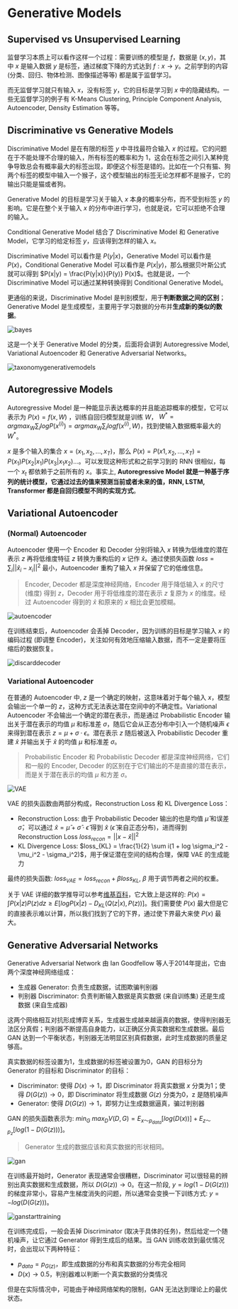# Generative Models

## Supervised vs Unsupervised Learning

监督学习本质上可以看作这样一个过程：需要训练的模型是 $f$，数据是 $(x, y)$，其中 $x$ 是输入数据 $y$ 是标签，通过梯度下降的方式达到 $f: x \rightarrow y$。之前学到的内容 (分类、回归、物体检测、图像描述等等) 都是属于监督学习。

而无监督学习就只有输入 $x$，没有标签 $y$，它的目标是学习到 $x$ 中的隐藏结构。一些无监督学习的例子有 K-Means Clustering, Principle Component Analysis, Autoencoder, Density Estimation 等等。

## Discriminative vs Generative Models

Discriminative Model 是在有限的标签 $y$ 中寻找最符合输入 $x$ 的过程。它的问题在于不能处理不合理的输入，所有标签的概率和为 1，这会在标签之间引入某种竞争导致总会有概率最大的标签出现，即便这个标签是错的。比如在一个只有猫、狗两个标签的模型中输入一个猴子，这个模型输出的标签无论怎样都不是猴子，它的输出只能是猫或者狗。

Generative Model 的目标是学习关于输入 $x$ 本身的概率分布，而不受到标签 $y$ 的影响。它是在整个关于输入 $x$ 的分布中进行学习，也就是说，它可以拒绝不合理的输入。

Conditional Generative Model 结合了 Discriminative Model 和 Generative Model，它学习的给定标签 $y$，应该得到怎样的输入 $x$。

Discriminative Model 可以看作是 $P(y|x)$，Generative Model 可以看作是 $P(x)$，Conditional Generative Model 可以看作是 $P(x|y)$，那么根据贝叶斯公式就可以得到 $P(x|y) = \frac{P(y|x)}{P(y)} P(x)$。也就是说，一个 Discriminative Model 可以通过某种转换得到 Conditional Generative Model。

更通俗的来说，Discriminative Model 是判别模型，用于**判断数据之间的区别**；Generative Model 是生成模型，主要用于学习数据的分布并**生成新的类似的数据**。

![bayes](Images/bayes.png)

这是一个关于 Generative Model 的分类，后面将会讲到 Autoregressive Model, Variational Autoencoder 和 Generative Adversarial Networks。

![taxonomygenerativemodels](Images/taxonomygenerativemodels.png)

## Autoregressive Models

Autoregressive Model 是一种能显示表达概率的并且能追踪概率的模型，它可以表示为 $P(x) = f(x, W)$ ，训练自回归模型就是训练 $W$， $W^* = argmax_W \sum_i logP(x^{(i)}) = argmax_W \sum_i logf(x^{(i)}, W)$，找到使输入数据概率最大的 $W^*$。

$x$ 是多个输入的集合 $x = (x_1, x_2, ..., x_T)$，那么 $P(x) = P(x1, x_2, ..., x_T) = P(x_1)P(x_2|x_1)P(x_3|x_1x_2)...$。可以发现这种形式和之前学习到的 RNN 很相似，每一个 $x_t$ 都依赖于之前所有的 $x$。事实上, **Autoregressive Model 就是一种基于序列的统计模型，它通过过去的值来预测当前或者未来的值，RNN, LSTM, Transformer 都是自回归模型不同的实现方式**。

## Variational Autoencoder

### (Normal) Autoencoder

Autoencoder 使用一个 Encoder 和 Decoder 分别将输入 $x$ 转换为低维度的潜在表示 $z$ 再将低维度特征 $z$ 转换为重构后的 $x$ 记作 $\hat x$。通过使损失函数 $loss = \sum_i ||\hat x_i - x_i||^2$ 最小，Autoencoder 重构了输入 $x$ 并保留了它的低维信息。

> Encoder, Decoder 都是深度神经网络，Encoder 用于降低输入 $x$ 的尺寸 (维度) 得到 $z$，Decoder 用于将低维度的潜在表示 $z$ 复原为 $x$ 的维度。经过 Autoencoder 得到的 $\hat x$ 和原来的 $x$ 相比会更加模糊。

![autoencoder](Images/autoencoder.png)

在训练结束后，Autoencoder 会丢掉 Decoder，因为训练的目标是学习输入 $x$ 的编码过程 (即调整 Encoder)，关注如何有效地压缩输入数据，而不一定是要将压缩后的数据恢复。

![discarddecoder](Images/discarddecoder.png)

### Variational Autoencoder

在普通的 Autoencoder 中, $z$ 是一个确定的映射，这意味着对于每个输入 $x$，模型会输出一个单一的 $z$，这种方式无法表达潜在空间中的不确定性。Variational Autoencoder 不会输出一个确定的潜在表示，而是通过 Probabilistic Encoder 输出关于潜在表示的均值 $\mu$ 和标准差 $\sigma$，随后它会从正态分布中引入一个随机噪声 $\epsilon$ 来得到潜在表示 $z = \mu + \sigma \cdot \epsilon$。潜在表示 $z$ 随后被送入 Probabilistic Decoder 重建 $\hat x$ 并输出关于 $\hat x$ 的均值 $\mu$ 和标准差 $\sigma$。

> Probabilistic Encoder 和 Probabilistic Decoder 都是深度神经网络，它们和一般的 Encoder, Decoder 的区别在于它们输出的不是直接的潜在表示，而是关于潜在表示的均值 $\mu$ 和方差 $\sigma$。

![VAE](Images/VAE.png)

VAE 的损失函数由两部分构成，Reconstruction Loss 和 KL Divergence Loss：

- Reconstruction Loss: 由于 Probabilistic Decoder 输出的也是均值 $\hat\mu$ 和误差 $\hat \sigma$，可以通过 $\hat x = \hat \mu + \hat \sigma \cdot \hat \epsilon$ 得到 $\hat x$ ($\hat \epsilon$ 来自正态分布)，进而得到 Reconstruction Loss $loss_{recon} = ||x - \hat x||^2$
- KL Divergence Loss: $loss_{KL} = \frac{1}{2} \sum i(1 + log \sigma_i^2 - \mu_i^2 - \sigma_i^2)$，用于保证潜在空间的结构合理，保障 VAE 的生成能力

最终的损失函数: $loss_{VAE} = loss_{recon} + \beta loss_{KL}$, $\beta$ 用于调节两者之间的权重。

关于 VAE 详细的数学推导可以参考[维基百科](https://en.wikipedia.org/wiki/Variational_autoencoder)，它大致上是这样的: $P(x) = \int P(x|z)P(z) dz \geq E[logP(x|z) - D_{KL}(Q(z|x), P(z))]$。我们需要使 $P(x)$ 最大但是它的直接表示难以计算，所以我们找到了它的下界，通过使下界最大来使 $P(x)$ 最大。

## Generative Adversarial Networks

Generative Adversarial Network 由 Ian Goodfellow 等人于2014年提出，它由两个深度神经网络组成：

- 生成器 Generator: 负责生成数据，试图欺骗判别器
- 判别器 Discriminator: 负责判断输入数据是真实数据 (来自训练集) 还是生成数据 (来自生成器)

这两个网络相互对抗形成博弈关系，生成器生成越来越逼真的数据，使得判别器无法区分真假；判别器不断提高自身能力，以正确区分真实数据和生成数据。最后 GAN 达到一个平衡状态，判别器无法明显区别真假数据，此时生成数据的质量足够高。

真实数据的标签设置为1，生成数据的标签被设置为0，GAN 的目标分为 Generator 的目标和 Discriminator 的目标：

- Discriminator:  使得 $D(x) \rightarrow 1$，即 Discriminator 将真实数据 $x$ 分类为1；使得 $D(G(z)) \rightarrow 0$，即 Discriminator 将生成数据 $G(z)$ 分类为0，z 是随机噪声
- Generator: 使得 $D(G(z)) \rightarrow 1$，即努力让生成数据逼真，骗过判别器

GAN 的损失函数表示为: $min_G \ max_D V(D, G) = E_{x ～ p_{data}}[log(D(x))] + E_{z ～ p_z}[log(1 - D(G(z)))]$。

> Generator 生成的数据应该和真实数据的形状相同。

![gan](Images/gan.png)

在训练最开始时，Generator 表现通常会很糟糕，Discriminator 可以很轻易的辨别出真实数据和生成数据，所以 $D(G(z)) \rightarrow 0$。在这一阶段, $y = log(1 - D(G(z)))$ 的梯度非常小，容易产生梯度消失的问题，所以通常会变换一下训练方式: $y = -log(D(G(z)))$。

![ganstarttraining](Images/ganstarttraining.png)

在训练完成后，一般会丢掉 Discriminator (取决于具体的任务)，然后给定一个随机噪声，让它通过 Generator 得到生成后的结果。当 GAN 训练收敛到最优情况时，会出现以下两种特征：

- $p_{data} = p_{G(z)}$，即生成数据的分布和真实数据的分布完全相同
- $D(x) \rightarrow 0.5$，判别器难以判断一个真实数据的分类情况

但是在实际情况中，可能由于神经网络架构的限制，GAN 无法达到理论上的最优状态。